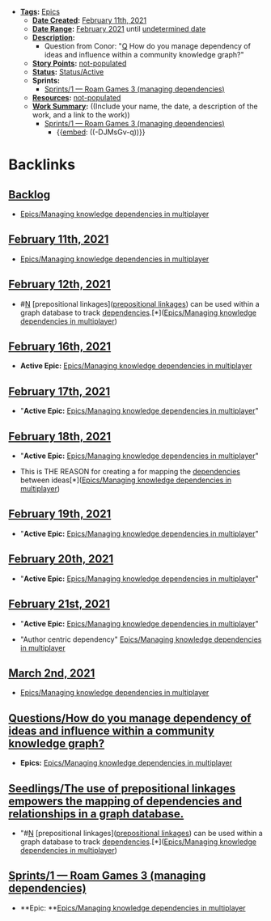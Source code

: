 - **[Tags](<../Tags.md>):** [Epics](<../Epics.md>)
    - **[Date Created](<../Date Created.md>):** [February 11th, 2021](<../February 11th, 2021.md>)
    - **[Date Range](<../Date Range.md>):** [February 2021](<../February 2021.md>) until [undetermined date](<../undetermined date.md>)
    - **[Description](<../Description.md>):**
        - Question from Conor: "[Q](<../Q.md>) How do you manage dependency of ideas and influence within a community knowledge graph?"
    - **[Story Points](<../Story Points.md>):** [not-populated](<../not-populated.md>)
    - **[Status](<../Status.md>):** [Status/Active](<../Status/Active.md>)
    - **Sprints:**
        - [Sprints/1 — Roam Games 3 (managing dependencies)](<../Sprints/1 — Roam Games 3 (managing dependencies).md>)
    - **[Resources](<../Resources.md>):** [not-populated](<../not-populated.md>)
    - **[Work Summary](<../Work Summary.md>):**  ((Include your name, the date, a description of the work, and a link to the work))
        - [Sprints/1 — Roam Games 3 (managing dependencies)](<../Sprints/1 — Roam Games 3 (managing dependencies).md>)
            - {{[embed](<../embed.md>): ((-DJMsGv-q))}}

# Backlinks
## [Backlog](<Backlog.md>)
- [Epics/Managing knowledge dependencies in multiplayer](<../Epics/Managing knowledge dependencies in multiplayer.md>)

## [February 11th, 2021](<February 11th, 2021.md>)
- [Epics/Managing knowledge dependencies in multiplayer](<../Epics/Managing knowledge dependencies in multiplayer.md>)

## [February 12th, 2021](<February 12th, 2021.md>)
- #[N](<../N.md>) [prepositional linkages]([prepositional linkages](<../prepositional linkages.md>)) can be used within a graph database to track [dependencies](<../dependencies.md>).[*]([Epics/Managing knowledge dependencies in multiplayer](<../Epics/Managing knowledge dependencies in multiplayer.md>))

## [February 16th, 2021](<February 16th, 2021.md>)
- **Active Epic:** [Epics/Managing knowledge dependencies in multiplayer](<../Epics/Managing knowledge dependencies in multiplayer.md>)

## [February 17th, 2021](<February 17th, 2021.md>)
- "**Active Epic:** [Epics/Managing knowledge dependencies in multiplayer](<../Epics/Managing knowledge dependencies in multiplayer.md>)"

## [February 18th, 2021](<February 18th, 2021.md>)
- "**Active Epic:** [Epics/Managing knowledge dependencies in multiplayer](<../Epics/Managing knowledge dependencies in multiplayer.md>)"

- This is THE REASON for creating a for mapping the [dependencies](<../dependencies.md>) between ideas[*]([Epics/Managing knowledge dependencies in multiplayer](<../Epics/Managing knowledge dependencies in multiplayer.md>))

## [February 19th, 2021](<February 19th, 2021.md>)
- "**Active Epic:** [Epics/Managing knowledge dependencies in multiplayer](<../Epics/Managing knowledge dependencies in multiplayer.md>)"

## [February 20th, 2021](<February 20th, 2021.md>)
- "**Active Epic:** [Epics/Managing knowledge dependencies in multiplayer](<../Epics/Managing knowledge dependencies in multiplayer.md>)"

## [February 21st, 2021](<February 21st, 2021.md>)
- "**Active Epic:** [Epics/Managing knowledge dependencies in multiplayer](<../Epics/Managing knowledge dependencies in multiplayer.md>)"

- "Author centric dependency" [Epics/Managing knowledge dependencies in multiplayer](<../Epics/Managing knowledge dependencies in multiplayer.md>)

## [March 2nd, 2021](<March 2nd, 2021.md>)
- [Epics/Managing knowledge dependencies in multiplayer](<../Epics/Managing knowledge dependencies in multiplayer.md>)

## [Questions/How do you manage dependency of ideas and influence within a community knowledge graph?](<Questions/How do you manage dependency of ideas and influence within a community knowledge graph?.md>)
- **Epics:** [Epics/Managing knowledge dependencies in multiplayer](<../Epics/Managing knowledge dependencies in multiplayer.md>)

## [Seedlings/The use of prepositional linkages empowers the mapping of dependencies and relationships in a graph database.](<Seedlings/The use of prepositional linkages empowers the mapping of dependencies and relationships in a graph database..md>)
- "#[N](<../N.md>) [prepositional linkages]([prepositional linkages](<../prepositional linkages.md>)) can be used within a graph database to track [dependencies](<../dependencies.md>).[*]([Epics/Managing knowledge dependencies in multiplayer](<../Epics/Managing knowledge dependencies in multiplayer.md>))

## [Sprints/1 — Roam Games 3 (managing dependencies)](<Sprints/1 — Roam Games 3 (managing dependencies).md>)
- **Epic: **[Epics/Managing knowledge dependencies in multiplayer](<../Epics/Managing knowledge dependencies in multiplayer.md>)

